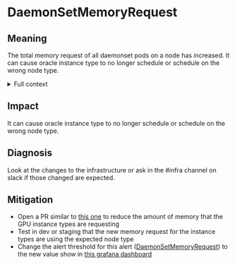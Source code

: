 # DaemonSetMemoryRequest

## Meaning

The total memory request of all daemonset pods on a node has increased. It can cause oracle instance type to no longer schedule or schedule on the wrong node type.

<details>
<summary>Full context</summary>

This can happen if:
- A new daemonset was added to the infrastructure
- An existing daemonset now requests more memory

</details>

## Impact

It can cause oracle instance type to no longer schedule or schedule on the wrong node type.

## Diagnosis

Look at the changes to the infrastructure or ask in the #infra channel on slack if those changed are expected.

## Mitigation

- Open a PR similar to [this one](https://github.com/basetenlabs/baseten/pull/5603) to reduce the amount of memory that the GPU instance types are requesting
- Test in dev or staging that the new memory request for the instance types are using the expected node type
- Change the alert threshold for this alert ([DaemonSetMemoryRequest](https://github.com/basetenlabs/baseten/blob/master/terraform/modules/kube-prometheus-stack/prometheus-stack.tf#L)) to the new value show in [this grafana dashboard](https://grafana.baseten.co/goto/zV56w_J4z?orgId=1)
